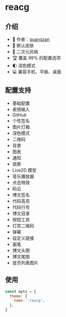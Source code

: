 # reacg

<Screenshot 
    :desktop="{light: '/theme-screenshots/reacg-desktop-light.png',dark: '待上传...'}"
    :pad="{light: '待上传...',dark: '/theme-screenshots/reacg-pad-dark.png'}"
    :phone="{light: '待上传...',dark: '/theme-screenshots/reacg-phone-dark.png'}"
/>

## 介绍

- 👔 作者：[guangzan](https://www.cnblogs.com/guangzan/)
- 🎨 默认皮肤
- 🎀 二次元风格
- 🏆 覆盖 99% 的配置选项
- 🌓 深色模式
- 💻 兼容手机、平板、桌面

## 配置支持

- 基础配置
- 表情输入
- GitHub
- 个性签名
- 图片灯箱
- 深色模式
- 二维码
- 背景
- 图表
- 通知
- 锁屏
- Live2D 模型
- 音乐播放器
- 点击特效
- 码云
- 博文签名
- 代码高亮
- 代码行号
- 博文目录
- 按钮工具
- 打赏二维码
- 弹幕
- 自定义链接
- 画笔
- 博文头图
- 博文尾图
- 首页列表图片

## 使用

```js
const opts = {
  theme: {
    name: 'reacg',
  },
}
```
